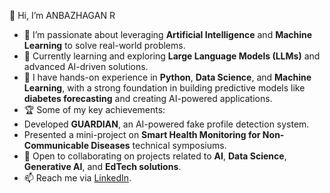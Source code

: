 👋 Hi, I’m ANBAZHAGAN R  

- 👀 I’m passionate about leveraging **Artificial Intelligence** and **Machine Learning** to solve real-world problems.  
- 🌱 Currently learning and exploring **Large Language Models (LLMs)** and advanced AI-driven solutions.  
- 💼 I have hands-on experience in **Python**, **Data Science**, and **Machine Learning**, with a strong foundation in building predictive models like **diabetes forecasting** and creating AI-powered applications.  
- 🏆 Some of my key achievements:  
- Developed **GUARDIAN**, an AI-powered fake profile detection system.  
- Presented a mini-project on **Smart Health Monitoring for Non-Communicable Diseases** technical symposiums.  
- 🤝 Open to collaborating on projects related to **AI**, **Data Science**, **Generative AI**, and **EdTech solutions**.  
- 📫 Reach me via [LinkedIn](https://www.linkedin.com/in/anbazhagan-r-5121a3275/).  

 
